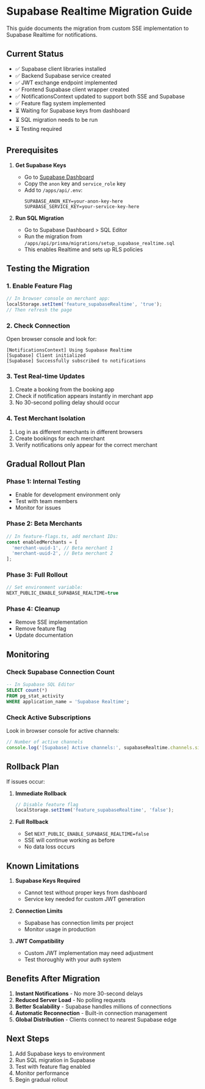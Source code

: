 # Supabase Realtime Migration Guide

This guide documents the migration from custom SSE implementation to Supabase Realtime for notifications.

## Current Status

- ✅ Supabase client libraries installed
- ✅ Backend Supabase service created
- ✅ JWT exchange endpoint implemented
- ✅ Frontend Supabase client wrapper created
- ✅ NotificationsContext updated to support both SSE and Supabase
- ✅ Feature flag system implemented
- ⏳ Waiting for Supabase keys from dashboard
- ⏳ SQL migration needs to be run
- ⏳ Testing required

## Prerequisites

1. **Get Supabase Keys**
   - Go to [Supabase Dashboard](https://app.supabase.com/project/hpvnmqvdgkfeykekosrh/settings/api)
   - Copy the `anon` key and `service_role` key
   - Add to `/apps/api/.env`:
     ```
     SUPABASE_ANON_KEY=your-anon-key-here
     SUPABASE_SERVICE_KEY=your-service-key-here
     ```

2. **Run SQL Migration**
   - Go to Supabase Dashboard > SQL Editor
   - Run the migration from `/apps/api/prisma/migrations/setup_supabase_realtime.sql`
   - This enables Realtime and sets up RLS policies

## Testing the Migration

### 1. Enable Feature Flag

```javascript
// In browser console on merchant app:
localStorage.setItem('feature_supabaseRealtime', 'true');
// Then refresh the page
```

### 2. Check Connection

Open browser console and look for:
```
[NotificationsContext] Using Supabase Realtime
[Supabase] Client initialized
[Supabase] Successfully subscribed to notifications
```

### 3. Test Real-time Updates

1. Create a booking from the booking app
2. Check if notification appears instantly in merchant app
3. No 30-second polling delay should occur

### 4. Test Merchant Isolation

1. Log in as different merchants in different browsers
2. Create bookings for each merchant
3. Verify notifications only appear for the correct merchant

## Gradual Rollout Plan

### Phase 1: Internal Testing
- Enable for development environment only
- Test with team members
- Monitor for issues

### Phase 2: Beta Merchants
```javascript
// In feature-flags.ts, add merchant IDs:
const enabledMerchants = [
  'merchant-uuid-1', // Beta merchant 1
  'merchant-uuid-2', // Beta merchant 2
];
```

### Phase 3: Full Rollout
```javascript
// Set environment variable:
NEXT_PUBLIC_ENABLE_SUPABASE_REALTIME=true
```

### Phase 4: Cleanup
- Remove SSE implementation
- Remove feature flag
- Update documentation

## Monitoring

### Check Supabase Connection Count
```sql
-- In Supabase SQL Editor
SELECT count(*) 
FROM pg_stat_activity 
WHERE application_name = 'Supabase Realtime';
```

### Check Active Subscriptions
Look in browser console for active channels:
```javascript
// Number of active channels
console.log('[Supabase] Active channels:', supabaseRealtime.channels.size);
```

## Rollback Plan

If issues occur:

1. **Immediate Rollback**
   ```javascript
   // Disable feature flag
   localStorage.setItem('feature_supabaseRealtime', 'false');
   ```

2. **Full Rollback**
   - Set `NEXT_PUBLIC_ENABLE_SUPABASE_REALTIME=false`
   - SSE will continue working as before
   - No data loss occurs

## Known Limitations

1. **Supabase Keys Required**
   - Cannot test without proper keys from dashboard
   - Service key needed for custom JWT generation

2. **Connection Limits**
   - Supabase has connection limits per project
   - Monitor usage in production

3. **JWT Compatibility**
   - Custom JWT implementation may need adjustment
   - Test thoroughly with your auth system

## Benefits After Migration

1. **Instant Notifications** - No more 30-second delays
2. **Reduced Server Load** - No polling requests
3. **Better Scalability** - Supabase handles millions of connections
4. **Automatic Reconnection** - Built-in connection management
5. **Global Distribution** - Clients connect to nearest Supabase edge

## Next Steps

1. Add Supabase keys to environment
2. Run SQL migration in Supabase
3. Test with feature flag enabled
4. Monitor performance
5. Begin gradual rollout